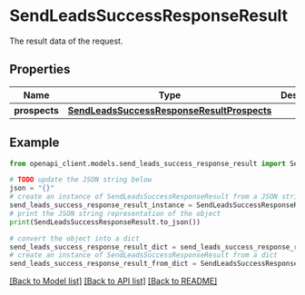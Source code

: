 # SendLeadsSuccessResponseResult

The result data of the request.

## Properties

Name | Type | Description | Notes
------------ | ------------- | ------------- | -------------
**prospects** | [**SendLeadsSuccessResponseResultProspects**](SendLeadsSuccessResponseResultProspects.md) |  | [optional] 

## Example

```python
from openapi_client.models.send_leads_success_response_result import SendLeadsSuccessResponseResult

# TODO update the JSON string below
json = "{}"
# create an instance of SendLeadsSuccessResponseResult from a JSON string
send_leads_success_response_result_instance = SendLeadsSuccessResponseResult.from_json(json)
# print the JSON string representation of the object
print(SendLeadsSuccessResponseResult.to_json())

# convert the object into a dict
send_leads_success_response_result_dict = send_leads_success_response_result_instance.to_dict()
# create an instance of SendLeadsSuccessResponseResult from a dict
send_leads_success_response_result_from_dict = SendLeadsSuccessResponseResult.from_dict(send_leads_success_response_result_dict)
```
[[Back to Model list]](../README.md#documentation-for-models) [[Back to API list]](../README.md#documentation-for-api-endpoints) [[Back to README]](../README.md)


